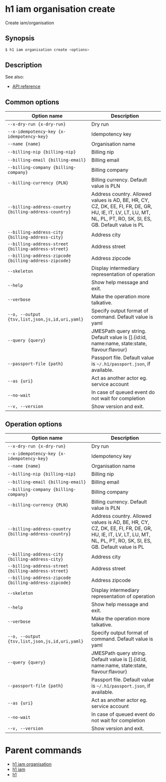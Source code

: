 
# h1 iam organisation create

Create iam/organisation

## Synopsis

```bash
$ h1 iam organisation create <options>
```

## Description

See also:

* [API reference](https://api.hyperone.com/v2/docs#operation/iam_organisation_create)

## Common options

| Option name                                               | Description                                                                                                                                                    |
| --------------------------------------------------------- | -------------------------------------------------------------------------------------------------------------------------------------------------------------- |
| ```--x-dry-run {x-dry-run}```                             | Dry run                                                                                                                                                        |
| ```--x-idempotency-key {x-idempotency-key}```             | Idempotency key                                                                                                                                                |
| ```--name {name}```                                       | Organisation name                                                                                                                                              |
| ```--billing-nip {billing-nip}```                         | Billing nip                                                                                                                                                    |
| ```--billing-email {billing-email}```                     | Billing email                                                                                                                                                  |
| ```--billing-company {billing-company}```                 | Billing company                                                                                                                                                |
| ```--billing-currency {PLN}```                            | Billing currency. Default value is PLN                                                                                                                         |
| ```--billing-address-country {billing-address-country}``` | Address country. Allowed values is AD, BE, HR, CY, CZ, DK, EE, FI, FR, DE, GR, HU, IE, IT, LV, LT, LU, MT, NL, PL, PT, RO, SK, SI, ES, GB. Default value is PL |
| ```--billing-address-city {billing-address-city}```       | Address city                                                                                                                                                   |
| ```--billing-address-street {billing-address-street}```   | Address street                                                                                                                                                 |
| ```--billing-address-zipcode {billing-address-zipcode}``` | Address zipcode                                                                                                                                                |
| ```--skeleton```                                          | Display intermediary representation of operation                                                                                                               |
| ```--help```                                              | Show help message and exit.                                                                                                                                    |
| ```--verbose```                                           | Make the operation more talkative.                                                                                                                             |
| ```--o, --output {tsv,list,json,js,id,uri,yaml}```        | Specify output format of command. Default value is yaml                                                                                                        |
| ```--query {query}```                                     | JMESPath query string. Default value is [].\{id:id, name:name, state:state, flavour:flavour\}                                                                  |
| ```--passport-file {path}```                              | Passport file. Default value is ```~/.h1/passport.json```, if available.                                                                                       |
| ```--as {uri}```                                          | Act as another actor eg. service account                                                                                                                       |
| ```--no-wait```                                           | In case of queued event do not wait for completion                                                                                                             |
| ```--v, --version```                                      | Show version and exit.                                                                                                                                         |

## Operation options

| Option name                                               | Description                                                                                                                                                    |
| --------------------------------------------------------- | -------------------------------------------------------------------------------------------------------------------------------------------------------------- |
| ```--x-dry-run {x-dry-run}```                             | Dry run                                                                                                                                                        |
| ```--x-idempotency-key {x-idempotency-key}```             | Idempotency key                                                                                                                                                |
| ```--name {name}```                                       | Organisation name                                                                                                                                              |
| ```--billing-nip {billing-nip}```                         | Billing nip                                                                                                                                                    |
| ```--billing-email {billing-email}```                     | Billing email                                                                                                                                                  |
| ```--billing-company {billing-company}```                 | Billing company                                                                                                                                                |
| ```--billing-currency {PLN}```                            | Billing currency. Default value is PLN                                                                                                                         |
| ```--billing-address-country {billing-address-country}``` | Address country. Allowed values is AD, BE, HR, CY, CZ, DK, EE, FI, FR, DE, GR, HU, IE, IT, LV, LT, LU, MT, NL, PL, PT, RO, SK, SI, ES, GB. Default value is PL |
| ```--billing-address-city {billing-address-city}```       | Address city                                                                                                                                                   |
| ```--billing-address-street {billing-address-street}```   | Address street                                                                                                                                                 |
| ```--billing-address-zipcode {billing-address-zipcode}``` | Address zipcode                                                                                                                                                |
| ```--skeleton```                                          | Display intermediary representation of operation                                                                                                               |
| ```--help```                                              | Show help message and exit.                                                                                                                                    |
| ```--verbose```                                           | Make the operation more talkative.                                                                                                                             |
| ```--o, --output {tsv,list,json,js,id,uri,yaml}```        | Specify output format of command. Default value is yaml                                                                                                        |
| ```--query {query}```                                     | JMESPath query string. Default value is [].\{id:id, name:name, state:state, flavour:flavour\}                                                                  |
| ```--passport-file {path}```                              | Passport file. Default value is ```~/.h1/passport.json```, if available.                                                                                       |
| ```--as {uri}```                                          | Act as another actor eg. service account                                                                                                                       |
| ```--no-wait```                                           | In case of queued event do not wait for completion                                                                                                             |
| ```--v, --version```                                      | Show version and exit.                                                                                                                                         |

# Parent commands

* [h1 iam organisation](./../README.md)
* [h1 iam](./../../README.md)
* [h1](./../../../README.md)
